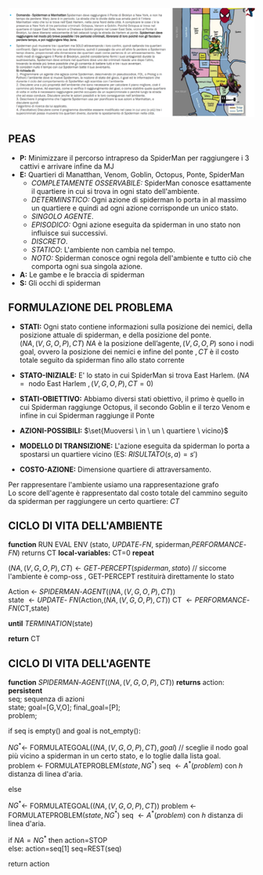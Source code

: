 <img src="./Screen/image.png">  

## PEAS  

+ **P:** Minimizzare il percorso intrapreso da SpiderMan per raggiungere i 3 cattivi e arrivare infine da MJ
+ **E:** Quartieri di Manatthan, Venom, Goblin, Octopus, Ponte, SpiderMan
    + *COMPLETAMENTE OSSERVABILE:* SpiderMan conosce esattamente il quartiere in cui si trova in ogni stato dell'ambiente.  
    + *DETERMINSTICO:* Ogni azione di spiderman lo porta in al massimo un quartiere e quindi ad ogni azione corrisponde un unico stato.
    + *SINGOLO AGENTE*.
    + *EPISODICO:* Ogni azione eseguita da spiderman in uno stato non influisce sui successivi.  
    + *DISCRETO*.
    + *STATICO*: L'ambiente non cambia nel tempo.
    + *NOTO:* Spiderman conosce ogni regola dell'ambiente e tutto ciò che comporta ogni sua singola azione.
+ **A:** Le gambe e le braccia di spiderman  
+ **S:** Gli occhi di spiderman

## FORMULAZIONE DEL PROBLEMA  
+ **STATI:** Ogni stato contiene informazioni sulla posizione dei nemici, della posizione attuale di spiderman, e della posizione del ponte.  
    $(NA,(V,G,O,P),CT)$ $NA \text{ è la posizione dell'agente}, (V,G,O,P) \text{ sono i nodi goal, ovvero la posizione dei nemici e infine del ponte }, CT \text{ è il costo totale seguito da spiderman fino allo stato corrente}$

+ **STATO-INIZIALE:** E' lo stato in cui SpiderMan si trova East Harlem. 
 $(NA=\text{ nodo East Harlem },(V,G,O,P),CT=0)$
+ **STATI-OBIETTIVO:** Abbiamo diversi stati obiettivo, il primo è quello in cui Spiderman raggiunge Octopus, il secondo Goblin e il terzo Venom e infine in cui Spiderman raggiunge il Ponte  
+ **AZIONI-POSSIBILI:** $\set{Muoversi \ in \ un \ quartiere \ vicino}$
+ **MODELLO DI TRANSIZIONE:** L'azione eseguita da spiderman lo porta a spostarsi un quartiere vicino  (ES: $RISULTATO(s,a)=s'$)    
+ **COSTO-AZIONE:** Dimensione quartiere di attraversamento.   

Per rappresentare l'ambiente usiamo una rappresentazione grafo  
Lo score dell'agente è rappresentato dal costo totale del cammino seguito da spiderman per raggiungere un certo quartiere: $CT$

## CICLO DI VITA DELL'AMBIENTE  

**function** RUN EVAL ENV (stato, $UPDATE$-$FN$, spiderman,$PERFORMANCE$-$FN$) returns CT
**local-variables:** CT=0
**repeat**

$(NA,(V,G,O,P),CT) \leftarrow GET$-$PERCEPT(spiderman,stato)$ // siccome l'ambiente è comp-oss , GET-PERCEPT restituirà direttamente lo stato

Action $\leftarrow$ $SPIDERMAN$-$AGENT((NA,(V,G,O,P),CT))$  
state $\leftarrow UPDATE$- $FN($Action,$(NA,(V,G,O,P),CT) )$
CT $\leftarrow PERFORMANCE$-$FN($CT,state$)$

**until**  $TERMINATION($state$)$

**return** CT  

## CICLO DI VITA DELL'AGENTE  

**function** $SPIDERMAN$-$AGENT$$((NA,(V,G,O,P),CT) )$ **returns** action:
**persistent**  
    seq; sequenza di azioni  
    state;
    goal=[G,V,O];
    final_goal=[P];  
    problem;

if  seq is empty() and goal is not_empty():

$NG^* \leftarrow$ FORMULATEGOAL$((NA,(V,G,O,P),CT),goal)$ // sceglie il nodo goal più vicino a spiderman in un certo stato, e lo toglie dalla lista goal.  
problem $\leftarrow$ FORMULATEPROBLEM$(state,NG^*)$
seq $\leftarrow A^*(problem)$ con $h$ distanza di linea d'aria.

else 

$NG^* \leftarrow$ FORMULATEGOAL$((NA,(V,G,O,P),CT))$ 
problem $\leftarrow$ FORMULATEPROBLEM$(state,NG^*)$
seq $\leftarrow A^*(problem)$ con $h$ distanza di linea d'aria.


if $NA=NG^*$ then 
     action=STOP  
else:
action=seq[1]
seq=REST(seq)

return action
